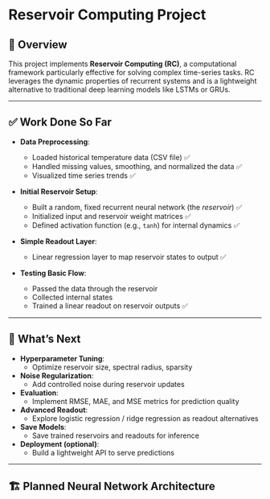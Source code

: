 # Reservoir Computing Project

## 🧠 Overview

This project implements **Reservoir Computing (RC)**, a computational framework particularly effective for solving complex time-series tasks. RC leverages the dynamic properties of recurrent systems and is a lightweight alternative to traditional deep learning models like LSTMs or GRUs.

---

## ✅ Work Done So Far

- **Data Preprocessing**:
  - Loaded historical temperature data (CSV file) ✅
  - Handled missing values, smoothing, and normalized the data ✅
  - Visualized time series trends ✅

- **Initial Reservoir Setup**:
  - Built a random, fixed recurrent neural network (the *reservoir*) ✅
  - Initialized input and reservoir weight matrices ✅
  - Defined activation function (e.g., `tanh`) for internal dynamics ✅

- **Simple Readout Layer**:
  - Linear regression layer to map reservoir states to output ✅

- **Testing Basic Flow**:
  - Passed the data through the reservoir
  - Collected internal states
  - Trained a linear readout on reservoir outputs ✅

---

## 🚀 What’s Next

- **Hyperparameter Tuning**:
  - Optimize reservoir size, spectral radius, sparsity
- **Noise Regularization**:
  - Add controlled noise during reservoir updates
- **Evaluation**:
  - Implement RMSE, MAE, and MSE metrics for prediction quality
- **Advanced Readout**:
  - Explore logistic regression / ridge regression as readout alternatives
- **Save Models**:
  - Save trained reservoirs and readouts for inference
- **Deployment (optional)**:
  - Build a lightweight API to serve predictions

---

## 🏗️ Planned Neural Network Architecture
